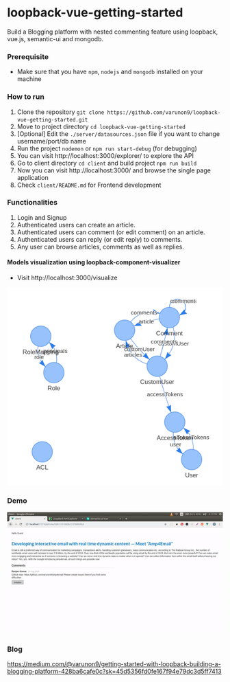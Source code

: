 # loopback-vue-getting-started

Build a Blogging platform with nested commenting feature using loopback, vue.js, semantic-ui and mongodb.

### Prerequisite

* Make sure that you have `npm`, `nodejs` and `mongodb` installed on your machine

### How to run

1. Clone the repository `git clone https://github.com/varunon9/loopback-vue-getting-started.git`
2. Move to project directory `cd loopback-vue-getting-started`
3. [Optional] Edit the `./server/datasources.json` file if you want to change username/port/db name
4. Run the project `nodemon` or `npm run start-debug` (for debugging)
5. You can visit http://localhost:3000/explorer/ to explore the API
6. Go to client directory `cd client` and build project `npm run build`
7. Now you can visit http://localhost:3000/ and browse the single page application
8. Check `client/README.md` for Frontend development

### Functionalities

1. Login and Signup
2. Authenticated users can create an article.
3. Authenticated users can comment (or edit comment) on an article.
4. Authenticated users can reply (or edit reply) to comments.
5. Any user can browse articles, comments as well as replies.

#### Models visualization using loopback-component-visualizer

* Visit http://localhost:3000/visualize

![models visualization](./screenshots/model-visualizer.png)

### Demo

![Demo GIF](./screenshots/demo.gif)

### Blog

https://medium.com/@varunon9/getting-started-with-loopback-building-a-blogging-platform-428ba6cafe0c?sk=45d5356fd0fe167f94e79dc3d5ff7413